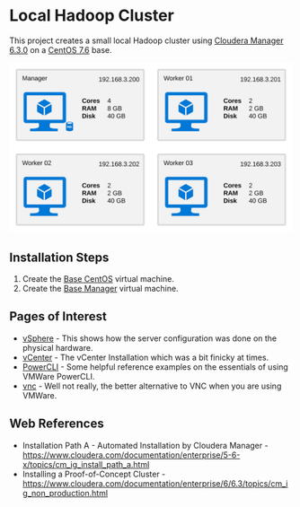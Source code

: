 # Local Hadoop Cluster
This project creates a small local Hadoop cluster using [Cloudera Manager 6.3.0](https://www.cloudera.com/downloads/manager/6-3-0.html) on a [CentOS 7.6](http://isoredirect.centos.org/centos/7/isos/x86_64/CentOS-7-x86_64-DVD-1810.iso) base.

![Server Architecture Diagram](images/server-architecture.svg)

## Installation Steps
1. Create the [Base CentOS](https://github.com/JohnnyFoulds/local-hadoop/wiki/Base-Virtual-Machine) virtual machine.
2. Create the [Base Manager](https://github.com/JohnnyFoulds/local-hadoop/wiki/Manager-Base) virtual machine.

## Pages of Interest
- [vSphere](https://github.com/JohnnyFoulds/local-hadoop/wiki/vSphere) - This shows how the server configuration was done on the physical hardware.
- [vCenter](https://github.com/JohnnyFoulds/local-hadoop/wiki/vCenter) - The vCenter Installation which was a bit finicky at times.
- [PowerCLI](https://github.com/JohnnyFoulds/local-hadoop/wiki/PowerCLI) - Some helpful reference examples on the essentials of using VMWare PowerCLI.
- [vnc](https://github.com/JohnnyFoulds/local-hadoop/wiki/vnc) - Well not really, the better alternative to VNC when you are using VMWare.

## Web References
- Installation Path A - Automated Installation by Cloudera Manager - https://www.cloudera.com/documentation/enterprise/5-6-x/topics/cm_ig_install_path_a.html
- Installing a Proof-of-Concept Cluster - https://www.cloudera.com/documentation/enterprise/6/6.3/topics/cm_ig_non_production.html